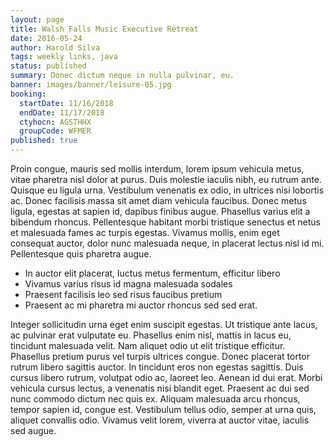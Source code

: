 ```yaml
---
layout: page
title: Walsh Falls Music Executive Retreat
date: 2016-05-24
author: Harold Silva
tags: weekly links, java
status: published
summary: Donec dictum neque in nulla pulvinar, eu.
banner: images/banner/leisure-05.jpg
booking:
  startDate: 11/16/2018
  endDate: 11/17/2018
  ctyhocn: AGSTHHX
  groupCode: WFMER
published: true
---
```

Proin congue, mauris sed mollis interdum, lorem ipsum vehicula metus, vitae pharetra nisl dolor at purus. Duis molestie iaculis nibh, eu rutrum ante. Quisque eu ligula urna. Vestibulum venenatis ex odio, in ultrices nisi lobortis ac. Donec facilisis massa sit amet diam vehicula faucibus. Donec metus ligula, egestas at sapien id, dapibus finibus augue. Phasellus varius elit a bibendum rhoncus. Pellentesque habitant morbi tristique senectus et netus et malesuada fames ac turpis egestas. Vivamus mollis, enim eget consequat auctor, dolor nunc malesuada neque, in placerat lectus nisl id mi. Pellentesque quis pharetra augue.

* In auctor elit placerat, luctus metus fermentum, efficitur libero
* Vivamus varius risus id magna malesuada sodales
* Praesent facilisis leo sed risus faucibus pretium
* Praesent ac mi pharetra mi auctor rhoncus sed sed erat.

Integer sollicitudin urna eget enim suscipit egestas. Ut tristique ante lacus, ac pulvinar erat vulputate eu. Phasellus enim nisl, mattis in lacus eu, tincidunt malesuada velit. Nam aliquet odio ut elit tristique efficitur. Phasellus pretium purus vel turpis ultrices congue. Donec placerat tortor rutrum libero sagittis auctor. In tincidunt eros non egestas sagittis. Duis cursus libero rutrum, volutpat odio ac, laoreet leo. Aenean id dui erat. Morbi vehicula cursus lectus, a venenatis nisi blandit eget. Praesent ac dui sed nunc commodo dictum nec quis ex. Aliquam malesuada arcu rhoncus, tempor sapien id, congue est. Vestibulum tellus odio, semper at urna quis, aliquet convallis odio. Vivamus velit lorem, viverra at auctor vitae, iaculis sed augue.
